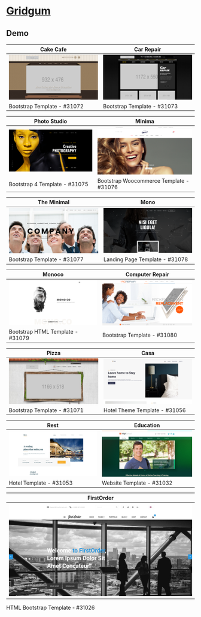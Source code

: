 # [Gridgum](https://gridgum.com)

## Demo
Cake Cafe | Car Repair
--- | ---
[![CakeCafe](https://raw.githubusercontent.com/World-of-Templates/Gridgum-Free-Templates/main/zSupportImages/CakeCafe.png)](https://template.fusionsvisual.id/GG/CakeCafe) | [![CarRepair](https://raw.githubusercontent.com/World-of-Templates/Gridgum-Free-Templates/main/zSupportImages/CarRepair.png)](https://template.fusionsvisual.id/GG/CakeCafe)
Bootstrap Template - #31072 | Bootstrap Template - #31073

Photo Studio | Minima
--- | ---
[![PhotoStudio](https://raw.githubusercontent.com/World-of-Templates/Gridgum-Free-Templates/main/zSupportImages/PhotoStudio.png)](https://template.fusionsvisual.id/GG/PhotoStudio) | [![Minima](https://raw.githubusercontent.com/World-of-Templates/Gridgum-Free-Templates/main/zSupportImages/Minima.png)](https://template.fusionsvisual.id/GG/Minima)
Bootstrap 4 Template - #31075 | Bootstrap Woocommerce Template - #31076

The Minimal | Mono
--- | ---
[![TheMinimal](https://raw.githubusercontent.com/World-of-Templates/Gridgum-Free-Templates/main/zSupportImages/TheMinimal.png)](https://template.fusionsvisual.id/GG/TheMinimal) | [![Mono](https://raw.githubusercontent.com/World-of-Templates/Gridgum-Free-Templates/main/zSupportImages/Mono.png)](https://template.fusionsvisual.id/GG/Mono)
Bootstrap Template - #31077 | Landing Page Template - #31078

Monoco | Computer Repair
--- | ---
[![Monoco](https://raw.githubusercontent.com/World-of-Templates/Gridgum-Free-Templates/main/zSupportImages/Monoco.png)](https://template.fusionsvisual.id/GG/Monoco) | [![ComputerRepair](https://raw.githubusercontent.com/World-of-Templates/Gridgum-Free-Templates/main/zSupportImages/ComputerRepair.png)](https://template.fusionsvisual.id/GG/ComputerRepair)
Bootstrap HTML Template - #31079 | Bootstrap Template - #31080

Pizza | Casa
--- | ---
[![Pizza](https://raw.githubusercontent.com/World-of-Templates/Gridgum-Free-Templates/main/zSupportImages/Pizza.png)](https://template.fusionsvisual.id/GG/Pizza) | [![Casa](https://raw.githubusercontent.com/World-of-Templates/Gridgum-Free-Templates/main/zSupportImages/Casa.png)](https://template.fusionsvisual.id/GG/Casa)
Bootstrap Template - #31071 | Hotel Theme Template - #31056

Rest | Education
--- | ---
[![Rest](https://raw.githubusercontent.com/World-of-Templates/Gridgum-Free-Templates/main/zSupportImages/Rest.png)](https://template.fusionsvisual.id/GG/Rest) | [![Education](https://raw.githubusercontent.com/World-of-Templates/Gridgum-Free-Templates/main/zSupportImages/Education.png)](https://template.fusionsvisual.id/GG/Education)
Hotel Template - #31053 | Website Template - #31032

FirstOrder |
--- |
[![FirstOrder](https://raw.githubusercontent.com/World-of-Templates/Gridgum-Free-Templates/main/zSupportImages/FirstOrder.png)](https://template.fusionsvisual.id/GG/FirstOrder) | [![Education](https://raw.githubusercontent.com/World-of-Templates/Gridgum-Free-Templates/main/zSupportImages/Education.png)](https://template.fusionsvisual.id/GG/Education)
HTML Bootstrap Template - #31026